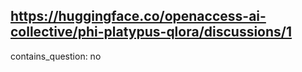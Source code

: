 ## https://huggingface.co/openaccess-ai-collective/phi-platypus-qlora/discussions/1

contains_question: no